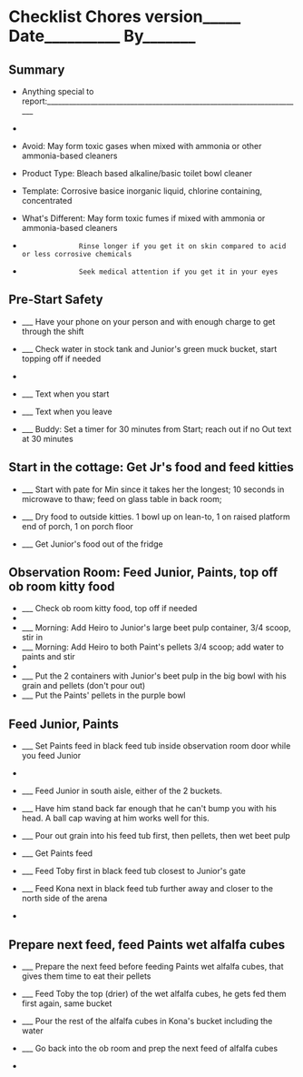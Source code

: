 # Checklist Chores version_____ Date__________ By_______

## Summary

* Anything special to report:_______________________________________________________________________
* 
* Avoid: May form toxic gases when mixed with ammonia or other ammonia-based cleaners
* Product Type: Bleach based alkaline/basic toilet bowl cleaner
* Template: Corrosive basice inorganic liquid, chlorine containing, concentrated

* What's Different: May form toxic fumes if mixed with ammonia or ammonia-based cleaners
*                   Rinse longer if you get it on skin compared to acid or less corrosive chemicals 
*                   Seek medical attention if you get it in your eyes

## Pre-Start Safety

* ___ Have your phone on your person and with enough charge to get through the shift
* ___ Check water in stock tank and Junior's green muck bucket, start topping off if needed
* 
* ___ Text when you start
* ___ Text when you leave

* ___ Buddy: Set a timer for 30 minutes from Start; reach out if no Out text at 30 minutes

## Start in the cottage: Get Jr's food and feed kitties

* ___ Start with pate for Min since it takes her the longest; 10 seconds in microwave to thaw; feed on glass table in back room; 
* ___ Dry food to outside kitties. 1 bowl up on lean-to, 1 on raised platform end of porch, 1 on porch floor

* ___ Get Junior's food out of the fridge

## Observation Room: Feed Junior, Paints, top off ob room kitty food

* ___ Check ob room kitty food, top off if needed
* 
* ___ Morning: Add Heiro to Junior's large beet pulp container, 3/4 scoop, stir in 
* ___ Morning: Add Heiro to both Paint's pellets 3/4 scoop; add water to paints and stir
* 
* ___ Put the 2 containers with Junior's beet pulp in the big bowl with his grain and pellets (don't pour out)
* ___ Put the Paints' pellets in the purple bowl

## Feed Junior, Paints

* ___ Set Paints feed in black feed tub inside observation room door while you feed Junior 
* 
* ___ Feed Junior in south aisle, either of the 2 buckets. 
* ___ Have him stand back far enough that he can't bump you with his head. A ball cap waving at him works well for this.
* ___ Pour out grain into his feed tub first, then pellets, then wet beet pulp

* ___ Get Paints feed
* ___ Feed Toby first in black feed tub closest to Junior's gate
* ___ Feed Kona next in black feed tub further away and closer to the north side of the arena
* 
## Prepare next feed, feed Paints wet alfalfa cubes

* ___ Prepare the next feed before feeding Paints wet alfalfa cubes, that gives them time to eat their pellets
* ___ Feed Toby the top (drier) of the wet alfalfa cubes, he gets fed them first again, same bucket
* ___ Pour the rest of the alfalfa cubes in Kona's bucket including the water

* ___ Go back into the ob room and prep the next feed of alfalfa cubes
* 
